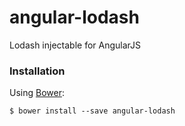 angular-lodash
==============

Lodash injectable for AngularJS


### Installation

Using [Bower](http://bower.io/):

    $ bower install --save angular-lodash
